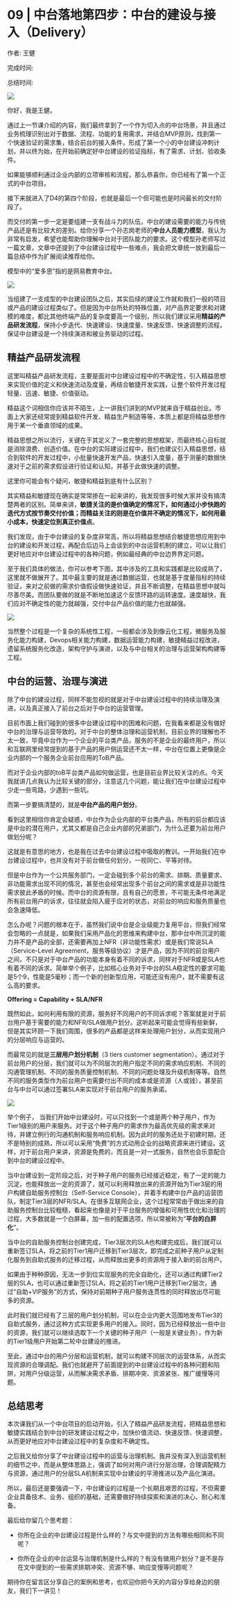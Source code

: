 # 09 \| 中台落地第四步：中台的建设与接入（Delivery）

作者: 王健

完成时间:

总结时间:

![](<https://static001.geekbang.org/resource/image/a6/26/a66d392040b82622fa8a2ff345d27826.jpg>)

<audio><source src="https://static001.geekbang.org/resource/audio/a0/d0/a0ba28305bb2b5edf6f9823f867432d0.mp3" type="audio/mpeg"></audio>

你好，我是王健。

通过上一节课介绍的内容，我们最终拿到了一个作为切入点的中台场景，并且通过业务梳理识别出对于数据、流程、功能的复用需求，并结合MVP原则，找到第一个快速验证的需求集，结合前台的接入条件，形成了第一个小的中台建设冲刺计划，并以终为始，在开始前确定好中台建设的验证指标，有了需求、计划、验收条件。

如果能够顺利通过企业内部的立项审核和流程，那么恭喜你，你已经有了第一个正式的中台项目。

接下来就进入了D4的第四个阶段，也就是最后一个但可能也是时间最长的交付阶段了。

而交付的第一步一定是要组建一支有战斗力的队伍，中台的建设需要的能力与传统产品还是有比较大的差别。给你分享一个孙志岗老师的**中台人员能力模型**，我认为非常有启发，希望也能帮助你理解中台对于团队能力的要求。这个模型孙老师写过一篇文章，文章中还提到了中台建设过程中一些难点，我会把文章统一放到最后一篇总结中作为扩展阅读推荐给你。

模型中的“爱多思”指的是网易教育中台。

![](<https://static001.geekbang.org/resource/image/b6/05/b65c322f9cfa44414e295c3fb0eac205.png?wh=1280*720>)

当组建了一支成型的中台建设团队之后，其实后续的建设工作就和我们一般的项目或产品的建设过程类似了。但是因为中台所处的特殊位置，对产品界定要求和对建模的难度，都比其他终端产品的复杂度要高一个级别，所以我们建议采用**精益的产品研发流程**，保持小步迭代、快速建设、快速度量、快速反馈、快速调整的流程，保证中台建设是一个持续演进和被业务驱动的过程。

<!-- [[[read_end]]] -->

## 精益产品研发流程

这里叫精益产品研发流程，主要是面对中台建设过程中的不确定性，引入精益思想来实现价值的定义和快速流动及度量，再结合敏捷开发实践，让整个软件开发过程轻量、迅速、敏捷、价值驱动。

精益这个词相信你应该并不陌生，上一讲我们讲到的MVP就来自于精益创业。市面上大家还经常提到精益软件开发、精益生产制造等等，本质上都是将精益思想作用于某一个垂直领域的成果。

精益思想之所以流行，关键在于其定义了一套完整的思想框架，而最终核心目标就是消除浪费、创造价值。在中台的实际建设过程中，我们也建议引入精益思想，结合到软件的开发过程中，小批量快速开发产品，快速引入度量，基于测量的数据快速对于之前的需求假设进行验证和认知，并基于此做快速的调整。

这里你可能会有个疑问，敏捷和精益到底有什么区别？

其实精益和敏捷现在确实是常常掺在一起来讲的，我发现很多时候大家并没有搞清楚两者的区别。简单来讲，**敏捷关注的是价值确定的情况下，如何通过小步快跑的迭代方式按节奏交付价值；而精益关注的则是在价值并不确定的情况下，如何用最小成本，快速定位到真正价值点**。

我们发现，由于中台建设的复杂度非常高，所以将精益思想结合敏捷思想应用到中台的建设和开发过程，再配合后边马上会谈到的中台运营机制的建立，可以让我们更好地应对中台建设过程中的各种问题，例如最经典的中台边界界定问题。

至于我们具体的做法，你可以参考下图，其中涉及的工具和实践都是比较成熟了，这里就不做展开了。其中最主要的就是通过数据运营，也就是基于度量指标的持续验证，来对之前做的需求价值假设做快速验证，并且不断调整，在精益思想中就叫尽善尽美。而团队要做的就是不断地加速这个反馈环路的运转速度。速度越快，我们应对不确定性的能力就越强，交付中台产品价值的能力也就越强。

![](<https://static001.geekbang.org/resource/image/ef/ef/ef22647effaea3b61826905ea8f394ef.png?wh=2166*1348>)

当然整个过程是一个复杂的系统性工程，一般都会涉及到像云化工程，微服务及服务化能力构建，Devops相关能力构建，数据运营能力构建，敏捷精益过程改进，遗留系统服务化改造，架构守护与演进，以及与中台相关的治理与运营架构构建等工程。

## 中台的运营、治理与演进

除了中台的建设过程，同样不能忽视的就是对于中台建设过程中的持续治理及演进，以及真正接入了前台之后对于中台的运营管理。

目前市面上我们碰到的很多中台建设过程中的困难和问题，在我看来都是没有做好中台的治理与运营导致的。对于中台的整体治理和运营机制，目前业界的理解也不太一致，毕竟中台作为一个企业的平台类产品，服务的不是企业的最终用户，所以和互联网里经常提到的基于产品的用户侧运营还不太一样，中台在位置上更像是企业内部的一个服务企业前台应用的ToB产品。

而对于企业内部的toB平台类产品如何做运营，也是目前业界比较关注的点。今天我就讲几点我认为比较关键的部分，注意这几个问题，能让我们在中台建设过程中少走一些弯路，少遇到一些坑。

而第一步要搞清楚的，就是**中台产品的用户划分**。

看到这里相信你肯定会疑惑，中台作为企业内部的平台类产品，所有的前台都应该是中台的潜在用户，尤其又都是自己企业内部的兄弟部门，为什么还要为前台用户做划分呢？

这就是有意思的地方，也是我在过去中台建设过程中吸取的教训。一开始我们在中台建设过程中，也并没有对于前台做任何划分，一视同仁、平等对待。

但是中台作为一个公共服务部门，一定会碰到多个前台的需求、排期、质量要求、非功能需求出现不同的情况，甚至也会经常出现多个前台之间的需求或是非功能性需求彼此矛盾的时候。而中台的资源有限，且有自己的愿景，不可能无条件地满足所有前台用户的诉求，往往就会陷入疲于应对的状态，对前台的响应和服务质量也会急速降低。

怎么办呢？问题的根本在于，虽然我们说中台是企业级能力复用平台，但我们经常会忽略的一点就是，如果我们采用产品化的思维来构建中台，那中台中所沉淀的能力并不是产品的全部，还需要再加上NFR（非功能性需求）或是我们常说SLA（Service-Level Agreement，服务等级协议）才是产品，因为不同的前台用户之间，不只是对于中台产品的功能本身有着不同的诉求，同样对于NFR或是SLA也有着不同的诉求。简单举个例子，比如核心业务对于中台的SLA稳定性的要求可能是5个9，性能是5毫秒；而一个新的创新型应用，可能还没有用户，就不需要有这么高的要求。

**Offering = Capability + SLA/NFR**

既然如此，如何利用有限的资源，服务好不同用户的不同诉求呢？答案就是对于前台用户基于需要的能力和NFR/SLA做用户划分。这听起来可能会觉得有些新鲜，但是其实环顾一下我们周围，很多的产品都是这样来处理用户划分，从而实现用户的分层响应与运营的。

而最常见的就是**三层用户划分机制**（3 tiers customer segmentation）。通过对于前台用户的分层，我们就可以为不同层次的用户指定不同的需求响应机制、不同的沟通管理机制、不同的服务质量控制机制、不同的问题处理及升级机制等等。自然不同的服务类型作为前台用户也需要付出不同的成本或是资源（人或钱），甚至前台与中台可以通过签署SLA来实现对于前台用户的服务承诺。

![](<https://static001.geekbang.org/resource/image/29/5b/2945d8b72e162943c7ed6ad663cef05b.jpg?wh=1920*881>)

举个例子， 当我们开始中台建设时，可以只找到一个或是两个种子用户，作为Tier1级别的用户来服务。对于这个种子用户的需求作为最高优先级的需求来对待，并建立例行的沟通机制和服务响应机制。因为此时的服务还处于初建时期，还不是特别的成熟，所以可以采用“免费”的方式动用企业的战略资源来进行建设。这样，对于前台用户来讲，资源是免费的，而且是一对一式服务，自然也会乐意配合到中台的建设过程中。

当中台建设到一定阶段之后，对于种子用户的服务已经接近稳定，有了一定的能力沉淀，也能释放出一定的资源了，就可以利用释放出来的资源开始为Tier3层的用户构建自助服务控制台（Self-Service Console），并着手构建中台产品的运营团队，制定Tier3层的NFR/SLA。在很多互联网企业，这个过程常常由于做出来的自助服务控制台比较粗糙，看起来也像是对于平台服务的增强和可用性优化和治理的过程，大多数就是一个白屏幕，加一些的配置选项，所以常被称为“**平台的白屏化**”。

当中台的自助服务控制台创建完成，Tier3层次的SLA也构建完成后，我们就可以重新签订SLA，将之前的Tier1用户迁移到Tier3层次，即完成之前种子用户从定制化服务到自助式服务的迁移过程，从而释放出更多的资源用于接入新的前台用户。

如果由于种种原因，无法一步到位实现服务的完全自助化，还可以通过构建Tier2层的SLA，也可以通过重新签订SLA，将之前的Tier1用户迁移到Tier2层次，通过“自助+VIP服务”的方式，保持对前期种子用户服务连贯性的同时释放出尽可能多的资源。

此时我们就已经有了三层的用户划分机制，可以在企业内更大范围地发布Tier3的自助式服务，通过这种方式实现更多用户的接入。同时，因为已经释放出一些中台的资源，我们就可以继续选取下一个关键的种子用户（一般是关键业务），作为新的Tier1级用户开始第二轮中台建设的推进。

至此，通过中台的用户分层和运营机制，就可以构建不同层次的运营体系，从而实现资源的合理调配。我们也就避开了前面提到的中台建设过程中的各种问题和陷阱，对用户分级运营，从而解决需求矛盾、排期冲突、资源紧张、推广缓慢等问题。

## 总结思考

本次课我们从一个中台项目的启动开始，引入了精益产品研发流程，把精益思想和敏捷实践结合到中台的研发建设过程之中，加快价值流动、快速反馈、快速调整，从而更好地应对中台建设过程中的复杂度和不确定性。

之后我又给你分享了中台建设过程中的运营与治理机制。我并没有深入到运营机制的细节之中，而是从整体思路上，强调了如何对用户进行分层治理，合理调配精力与资源，通过用户的分层SLA机制来实现中台建设的平滑推进以及产品化演进。

所以，最后还是要强调一下，中台建设的过程是一个长期且艰苦的过程，不但需要企业具备技术、业务、组织的基础，还需要做好持续探索和演进的决心、耐心和准备。

最后给你留几个思考题：

- 你所在企业的中台建设过程是什么样的？与文中提到的方法有哪些相同和不同呢？

- 你所在企业的中台运营与治理机制是什么样的？有没有做用户划分？是不是存在文中提到的一些需求排期冲突、资源不够、响应变慢等问题呢？


<!-- -->

期待你在留言区分享自己的案例和思考，也欢迎你把今天的内容分享给身边的朋友，我们下一讲见！



